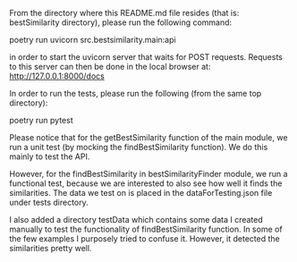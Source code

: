 From the directory where this README.md file resides (that is: bestSimilarity directory), please run the following command:

poetry run uvicorn src.bestsimilarity.main:api

in order to start the uvicorn server that waits for POST requests. Requests to this server can then be done in the local browser at: http://127.0.0.1:8000/docs


In order to run the tests, please run the following (from the same top directory):

poetry run pytest

Please notice that for the getBestSimilarity function of the main module, we run a unit test (by mocking the findBestSimilarity function). We do this mainly to test the API.

However, for the findBestSimilarity in bestSimilarityFinder module, we run a functional test, because we are interested to also see how well it finds the similarities. The data we test on is placed in the dataForTesting.json file under tests directory.

I also added a directory testData which contains some data I created manually to test the functionality of findBestSimilarity function. In some of the few examples I purposely tried to confuse it. However, it detected the similarities pretty well.
